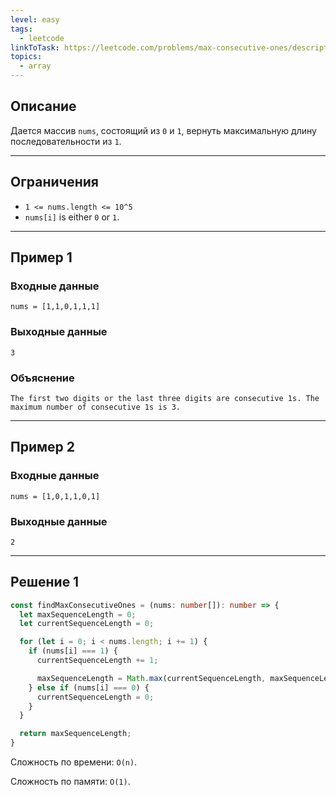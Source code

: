 ```yaml
---
level: easy
tags:
  - leetcode
linkToTask: https://leetcode.com/problems/max-consecutive-ones/description/
topics:
  - array
---
```

## Описание

Дается массив `nums`, состоящий из `0` и `1`, вернуть максимальную длину последовательности из `1`.

---
## Ограничения

- `1 <= nums.length <= 10^5`
- `nums[i]` is either `0` or `1`.

---
## Пример 1

### Входные данные

```
nums = [1,1,0,1,1,1]
```
### Выходные данные

```
3
```
### Объяснение

```
The first two digits or the last three digits are consecutive 1s. The maximum number of consecutive 1s is 3.
```

---
## Пример 2

### Входные данные

```
nums = [1,0,1,1,0,1]
```
### Выходные данные

```
2
```

---
## Решение 1

```typescript
const findMaxConsecutiveOnes = (nums: number[]): number => {
  let maxSequenceLength = 0;
  let currentSequenceLength = 0;

  for (let i = 0; i < nums.length; i += 1) {
    if (nums[i] === 1) {
      currentSequenceLength += 1;

	  maxSequenceLength = Math.max(currentSequenceLength, maxSequenceLength);
    } else if (nums[i] === 0) { 
      currentSequenceLength = 0;
    }
  }

  return maxSequenceLength;
}
```

Сложность по времени: `O(n)`.

Сложность по памяти: `O(1)`.